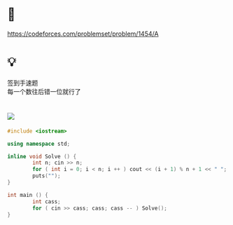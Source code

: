 # 🔗
https://codeforces.com/problemset/problem/1454/A

# 💡
签到手速题  
每一个数往后错一位就行了  

# <img src="https://img-blog.csdnimg.cn/20210713144601841.png" >
```cpp
#include <iostream>

using namespace std;

inline void Solve () {
        int n; cin >> n;
        for ( int i = 0; i < n; i ++ ) cout << (i + 1) % n + 1 << " ";
        puts("");
}

int main () {
        int cass;
        for ( cin >> cass; cass; cass -- ) Solve();
}
```
